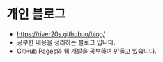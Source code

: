 # 개인 블로그

- https://river20s.github.io/blog/
- 공부한 내용을 정리하는 블로그 입니다.
- GitHub Pages와 웹 개발을 공부하며 만들고 있습니다.

